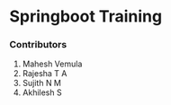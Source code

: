 
# Springboot Training

### Contributors
1. Mahesh Vemula
2. Rajesha T A
3. Sujith N M
4. Akhilesh S
